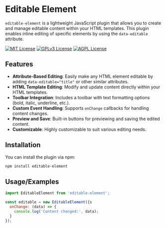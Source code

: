 # Editable Element 

`editable-element` is a lightweight JavaScript plugin that allows you to create and manage editable content within your HTML templates. This plugin enables inline editing of specific elements by using the `data-editable` attribute.

[![MIT License](https://img.shields.io/badge/License-MIT-green.svg)](https://choosealicense.com/licenses/mit/)
[![GPLv3 License](https://img.shields.io/badge/License-GPL%20v3-yellow.svg)](https://opensource.org/licenses/)
[![AGPL License](https://img.shields.io/badge/license-AGPL-blue.svg)](http://www.gnu.org/licenses/agpl-3.0)

## Features

- **Attribute-Based Editing**: Easily make any HTML element editable by adding `data-editable="title"` or other similar attributes.
- **HTML Template Editing**: Modify and update content directly within your HTML templates.
- **Toolbar Integration**: Includes a toolbar with text formatting options (bold, italic, underline, etc.).
- **Custom Event Handling**: Supports `onChange` callbacks for handling content changes.
- **Preview and Save**: Built-in buttons for previewing and saving the edited content.
- **Customizable**: Highly customizable to suit various editing needs.

## Installation

You can install the plugin via npm:

```bash
npm install editable-element
```

## Usage/Examples

```javascript
import EditableElement from 'editable-element';

const editable = new EditableElement({s
  onChange: (data) => {
    console.log('Content changed:', data);
  }
});
```